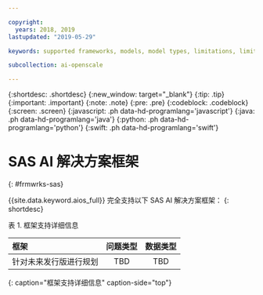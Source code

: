 ```yaml
---

copyright:
  years: 2018, 2019
lastupdated: "2019-05-29"

keywords: supported frameworks, models, model types, limitations, limits, spss, c&ds

subcollection: ai-openscale

---
```


{:shortdesc: .shortdesc}
{:new_window: target="_blank"}
{:tip: .tip}
{:important: .important}
{:note: .note}
{:pre: .pre}
{:codeblock: .codeblock}
{:screen: .screen}
{:javascript: .ph data-hd-programlang='javascript'}
{:java: .ph data-hd-programlang='java'}
{:python: .ph data-hd-programlang='python'}
{:swift: .ph data-hd-programlang='swift'}

# SAS AI 解决方案框架
{: #frmwrks-sas}

{{site.data.keyword.aios_full}} 完全支持以下 SAS AI 解决方案框架：
{: shortdesc}


表 1. 框架支持详细信息

| 框架 | 问题类型 | 数据类型 |
|:---|:---:|:---:|
| 针对未来发行版进行规划 | TBD | TBD |
{: caption="框架支持详细信息" caption-side="top"}



